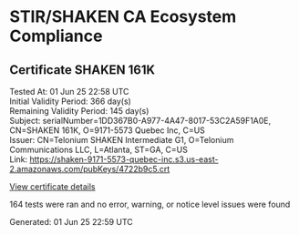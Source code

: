 # STIR/SHAKEN CA Ecosystem Compliance

## Certificate SHAKEN 161K

Tested At: 01 Jun 25 22:58 UTC\
Initial Validity Period: 366 day(s)\
Remaining Validity Period: 145 day(s)\
Subject: serialNumber=1DD367B0-A977-4A47-8017-53C2A59F1A0E, CN=SHAKEN 161K, O=9171-5573 Quebec Inc, C=US\
Issuer: CN=Telonium SHAKEN Intermediate G1, O=Telonium Communications LLC, L=Atlanta, ST=GA, C=US\
Link: https://shaken-9171-5573-quebec-inc.s3.us-east-2.amazonaws.com/pubKeys/4722b9c5.crt

[View certificate details](https://x509.io/?cert=MIIDKjCCAs%2BgAwIBAgIQKb1j9Zs%2Fy5WhKih3UxS4szAKBggqhkjOPQQDAjB8MQswCQYDVQQGEwJVUzELMAkGA1UECAwCR0ExEDAOBgNVBAcMB0F0bGFudGExJDAiBgNVBAoMG1RlbG9uaXVtIENvbW11bmljYXRpb25zIExMQzEoMCYGA1UEAwwfVGVsb25pdW0gU0hBS0VOIEludGVybWVkaWF0ZSBHMTAeFw0yNDEwMjQxOTI2NTRaFw0yNTEwMjQxOTI3NTRaMHExCzAJBgNVBAYTAlVTMR0wGwYDVQQKExQ5MTcxLTU1NzMgUXVlYmVjIEluYzEUMBIGA1UEAxMLU0hBS0VOIDE2MUsxLTArBgNVBAUTJDFERDM2N0IwLUE5NzctNEE0Ny04MDE3LTUzQzJBNTlGMUEwRTBZMBMGByqGSM49AgEGCCqGSM49AwEHA0IABIk4uQxRfDAhjYiYukskAD9AjGzZ79nu3OfBaIiA7wn%2F8Ro3clp1xROSyIEa1qOvS0r1D9wdIBJWYWt0druU%2F1%2BjggE8MIIBODAOBgNVHQ8BAf8EBAMCB4AwDAYDVR0TAQH%2FBAIwADAdBgNVHQ4EFgQUC8LyBxeMoJMkkKY19mwW%2F%2BVZ8PswHwYDVR0jBBgwFoAUqiS7%2FxR1QHkth2%2FoDUF3yrvNiLAwFwYDVR0gBBAwDjAMBgpghkgBhv8JAQEEMIGmBgNVHR8EgZ4wgZswgZigOqA4hjZodHRwczovL2F1dGhlbnRpY2F0ZS1hcGkuaWNvbmVjdGl2LmNvbS9kb3dubG9hZC92MS9jcmyiWqRYMFYxFDASBgNVBAcTC0JyaWRnZXdhdGVyMQswCQYDVQQIEwJOSjETMBEGA1UEAxMKU1RJLVBBIENSTDELMAkGA1UEBhMCVVMxDzANBgNVBAoTBlNUSS1QQTAWBggrBgEFBQcBGgQKMAigBhYEMTYxSzAKBggqhkjOPQQDAgNJADBGAiEA%2FsyKodLrb6SlN%2FDzn%2FdcyV3z8fk7RbINDPCty47D5dACIQCL4seEzLxzshq0eBpauRRyq3E3GR%2BRhhFZSOpZQvJwYA%3D%3D)

164 tests were ran and no error, warning, or notice level issues were found


Generated: 01 Jun 25 22:59 UTC